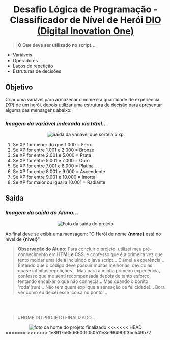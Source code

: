 <div align="right"><img src="./assets/prints/icon_dio_single.png" alt=""></div>
<h1 align="center">Desafio Lógica de Programação - Classificador de Nível de Herói  <a href="https://dio.me/"> DIO (Digital Inovation One)</a></h1>

> **O Que deve ser utilizado no script...**



- Variáveis
- Operadores
- Laços de repetição
- Estruturas de decisões

## Objetivo

Criar uma variável para armazenar o nome e a quantidade de experiência (XP) de um herói, depois utilizar uma estrutura de decisão para apresentar alguma das mensagens abaixo:

### _Imagem da variável indexada via html..._
<div align="center">
     <img src="./prints-do-projeto/var_xp.png" alt="Saida da variavel que sorteia o xp">
</div>

1. Se XP for menor do que 1.000      = Ferro
2. Se XP for entre 1.001 e 2.000     = Bronze
3. Se XP for entre 2.001 e 5.000     = Prata
4. Se XP for entre 5.001 e 7.000     = Ouro
5. Se XP for entre 7.001 e 8.000     = Platina
6. Se XP for entre 8.001 e 9.000     = Ascendente
7. Se XP for entre 9.001 e 10.000    = Imortal
8. Se XP for maior ou igual a 10.001 = Radiante

## Saída

### _Imagem da saída do Aluno..._
<div align="center">
     <img src="./prints-do-projeto/Objetivo_gamer.png" alt="Foto da saida do projeto">
</div>


Ao final deve se exibir uma mensagem:
"O Herói de nome **{nome}** está no nível de **{nivel}**"

>**Observação do Aluno:**
Para concluir o projeto, utilizei meu pré-conhecimento em **HTML e CSS**, e confesso que é a primeira vez que tento moldar uma ideia incluindo o java script... E amei a experência... Entendo que o código deve possuir muitas melhorias, devido as quase infinitas repetições... Mas para a minha primeiro experiência, confesso que me senti recompensada depois de tanto esforço, tentando encaixar o que não conhecia... Mas quando o bonito 'roda'(run)... Não tem quem explique a sensação de felicidade!... 
Bora ver como eu deixei esse 'coisa no ponto'... 

<br><br>

> #HOME DO PROJETO FINALIZADO...
<div align="center">
     <img src="./prints-do-projeto/desafio_finalizado.jpeg" alt="foto da home do projeto finalizado">
<<<<<<< HEAD
</div>
=======
</div>
>>>>>>> 1e8917b65d66001050511e8e96490ff3bc549b72
